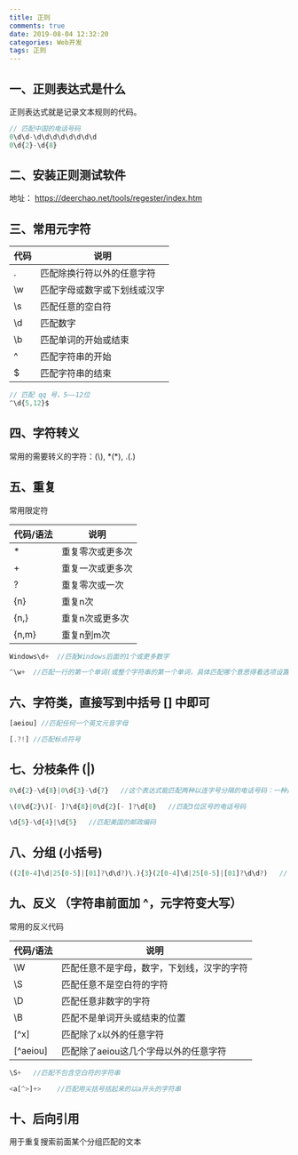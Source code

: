 ```yaml
---
title: 正则
comments: true
date: 2019-08-04 12:32:20
categories: Web开发
tags: 正则
---
```

## 一、正则表达式是什么

正则表达式就是记录文本规则的代码。

```js 
// 匹配中国的电话号码
0\d\d-\d\d\d\d\d\d\d\d
0\d{2}-\d{8}
```

## 二、安装正则测试软件

地址： https://deerchao.net/tools/regester/index.htm

## 三、常用元字符

| 代码 | 说明                         |
| ---- | ---------------------------- |
| .    | 匹配除换行符以外的任意字符   |
| \w   | 匹配字母或数字或下划线或汉字 |
| \s   | 匹配任意的空白符             |
| \d   | 匹配数字                     |
| \b   | 匹配单词的开始或结束         |
| ^    | 匹配字符串的开始             |
| $    | 匹配字符串的结束             |


```js
// 匹配 qq 号，5——12位
^\d{5,12}$
```

## 四、字符转义

常用的需要转义的字符：\(\\), *(\*), .(\.)

## 五、重复

常用限定符

| 代码/语法 | 说明             |
| --------- | ---------------- |
| *         | 重复零次或更多次 |
| +         | 重复一次或更多次 |
| ?         | 重复零次或一次   |
| {n}       | 重复n次          |
| {n,}      | 重复n次或更多次  |
| {n,m}     | 重复n到m次       |

```js
Windows\d+  //匹配Windows后面的1个或更多数字

^\w+  //匹配一行的第一个单词(或整个字符串的第一个单词，具体匹配哪个意思得看选项设置)
```

## 六、字符类，直接写到中括号 [] 中即可

```js
[aeiou] //匹配任何一个英文元音字母

[.?!] //匹配标点符号
```

## 七、分枝条件 (|)

```js
0\d{2}-\d{8}|0\d{3}-\d{7}   //这个表达式能匹配两种以连字号分隔的电话号码：一种是三位区号，8位本地号(如010-12345678)，一种是4位区号，7位本地号(0376-2233445)

\(0\d{2}\)[- ]?\d{8}|0\d{2}[- ]?\d{8}   //匹配3位区号的电话号码

\d{5}-\d{4}|\d{5}   //匹配美国的邮政编码
```

## 八、分组 (小括号)

```js
((2[0-4]\d|25[0-5]|[01]?\d\d?)\.){3}(2[0-4]\d|25[0-5]|[01]?\d\d?)   // 匹配一个ip地址
```

## 九、反义 （字符串前面加 ^，元字符变大写）

常用的反义代码

| 代码/语法 | 说明                                       |
| --------- | ------------------------------------------ |
| \W        | 匹配任意不是字母，数字，下划线，汉字的字符 |
| \S        | 匹配任意不是空白符的字符                   |
| \D        | 匹配任意非数字的字符                       |
| \B        | 匹配不是单词开头或结束的位置               |
| [^x]      | 匹配除了x以外的任意字符                    |
| [^aeiou]  | 匹配除了aeiou这几个字母以外的任意字符      |

```js
\S+   //匹配不包含空白符的字符串

<a[^>]+>    //匹配用尖括号括起来的以a开头的字符串
```

## 十、后向引用

用于重复搜索前面某个分组匹配的文本
